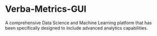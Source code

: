# Verba-Metrics-GUI

A comprehensive Data Science and Machine Learning platform that has been specifically designed to include advanced analytics capabilities.
